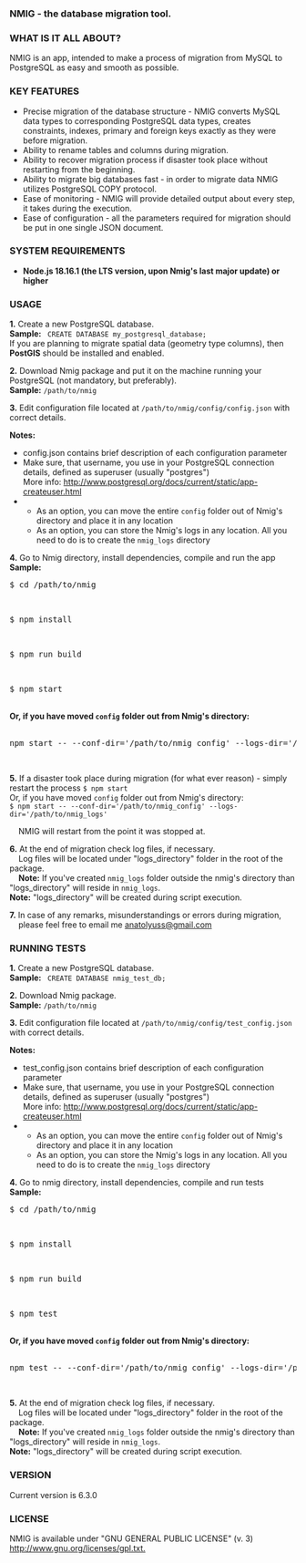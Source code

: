 <h3>NMIG - the database migration tool.</h3>

<h3>WHAT IS IT ALL ABOUT?</h3>
<p>NMIG is an app, intended to make a process of migration
from MySQL to PostgreSQL as easy and smooth as possible.</p>

<h3>KEY FEATURES</h3>
<ul>
<li> Precise migration of the database structure - NMIG converts
   MySQL data types to corresponding PostgreSQL data types, creates constraints,
   indexes, primary and foreign keys exactly as they were before migration.</li>

<li>Ability to rename tables and columns during migration.</li>
<li>Ability to recover migration process if disaster took place without restarting from the beginning.</li>
<li>Ability to migrate big databases fast - in order to migrate data NMIG utilizes PostgreSQL COPY protocol.</li>
<li>Ease of monitoring - NMIG will provide detailed output about every step, it takes during the execution.</li>
<li>
 Ease of configuration - all the parameters required for migration should be put in one single JSON document.
 </li>
</ul>

<h3>SYSTEM REQUIREMENTS</h3>
<ul>
<li> <b>Node.js 18.16.1 (the LTS version, upon Nmig's last major update) or higher</b></li>
</ul>

<h3>USAGE</h3>
<p><b>1.</b> Create a new PostgreSQL database.<br />
   <b>Sample:</b>&nbsp;<code> CREATE DATABASE my_postgresql_database;</code><br />
   If you are planning to migrate spatial data (geometry type columns), then <b>PostGIS</b> should be installed and enabled.
</p>

<p><b>2.</b> Download Nmig package and put it on the machine running your PostgreSQL (not mandatory, but preferably).<br />
   <b>Sample:</b>&nbsp;<code>/path/to/nmig</code></p>

<p><b>3.</b> Edit configuration file located at <code>/path/to/nmig/config/config.json</code> with correct details.<br /></p>
<b>Notes:</b>
   <ul>
   <li> config.json contains brief description of each configuration parameter</li>
   <li>Make sure, that username, you use in your PostgreSQL connection details, defined as superuser (usually "postgres")<br> More info: <a href="http://www.postgresql.org/docs/current/static/app-createuser.html">http://www.postgresql.org/docs/current/static/app-createuser.html</a></li>
   <li>
   <ul>
   <li>As an option, you can move the entire <code>config</code> folder out of Nmig's directory and place it in any location</li>
   <li>As an option, you can store the Nmig's logs in any location. All you need to do is to create the <code>nmig_logs</code> directory</li>
   </ul>
   </li>
   </ul>

<p><b>4.</b> Go to Nmig directory, install dependencies, compile and run the app<br />
    <b>Sample:</b><br />
    <pre>$ cd /path/to/nmig</pre><br />
    <pre>$ npm install</pre><br />
    <pre>$ npm run build</pre><br />
    <pre>$ npm start</pre><br />
    <b>Or, if you have moved <code>config</code> folder out from Nmig's directory:</b><br /><br />
    <pre>npm start -- --conf-dir='/path/to/nmig_config' --logs-dir='/path/to/nmig_logs'</pre><br />

<p><b>5.</b> If a disaster took place during migration (for what ever reason) - simply restart the process
<code>$ npm start</code><br />
Or, if you have moved <code>config</code> folder out from Nmig's directory:<br />
<code>$ npm start -- --conf-dir='/path/to/nmig_config' --logs-dir='/path/to/nmig_logs'</code><br />

&nbsp;&nbsp;&nbsp;&nbsp;NMIG will restart from the point it was stopped at.
</p>

<p><b>6.</b> At the end of migration check log files, if necessary.<br />&nbsp;&nbsp;&nbsp;
   Log files will be located under "logs_directory" folder in the root of the package.<br />&nbsp;&nbsp;&nbsp;
   <b>Note:</b> If you've created <code>nmig_logs</code> folder outside the nmig's directory than "logs_directory" will reside in <code>nmig_logs</code>.
   <br />
   <b>Note:</b> "logs_directory" will be created during script execution.</p>


<p><b>7.</b> In case of any remarks, misunderstandings or errors during migration,<br /> &nbsp;&nbsp;&nbsp;
   please feel free to email me
   <a href="mailto:anatolyuss@gmail.com?subject=NMIG">anatolyuss@gmail.com</a></p>

<h3>RUNNING TESTS</h3>
<p><b>1.</b> Create a new PostgreSQL database.<br />
   <b>Sample:</b>&nbsp;<code> CREATE DATABASE nmig_test_db;</code><br />
</p>
<p><b>2.</b> Download Nmig package.<br/><b>Sample:</b>&nbsp;<code>/path/to/nmig</code></p>
<p><b>3.</b> Edit configuration file located at <code>/path/to/nmig/config/test_config.json</code> with correct details.<br /></p>
<b>Notes:</b>
<ul>
   <li> test_config.json contains brief description of each configuration parameter</li>
   <li>Make sure, that username, you use in your PostgreSQL connection details, defined as superuser (usually "postgres")<br>
        More info:
        <a href="http://www.postgresql.org/docs/current/static/app-createuser.html">http://www.postgresql.org/docs/current/static/app-createuser.html</a>
   </li>
   <li>
      <ul>
      <li>As an option, you can move the entire <code>config</code> folder out of Nmig's directory and place it in any location</li>
      <li>As an option, you can store the Nmig's logs in any location. All you need to do is to create the <code>nmig_logs</code> directory</li>
      </ul>
    </li>
</ul>
<p><b>4.</b> Go to nmig directory, install dependencies, compile and run tests<br />
    <b>Sample:</b><br />
    <pre>$ cd /path/to/nmig</pre><br />
    <pre>$ npm install</pre><br />
    <pre>$ npm run build</pre><br />
    <pre>$ npm test</pre><br />
    <b>Or, if you have moved <code>config</code> folder out from Nmig's directory:</b><br /><br />
    <pre>npm test -- --conf-dir='/path/to/nmig_config' --logs-dir='/path/to/nmig_logs'</pre><br />
</p>
<p><b>5.</b> At the end of migration check log files, if necessary.<br />&nbsp;&nbsp;&nbsp;
   Log files will be located under "logs_directory" folder in the root of the package.<br />&nbsp;&nbsp;&nbsp;
<b>Note:</b> If you've created <code>nmig_logs</code> folder outside the nmig's directory than "logs_directory" will reside in <code>nmig_logs</code>.
<br /><b>Note:</b> "logs_directory" will be created during script execution.</p>

<h3>VERSION</h3>
<p>Current version is 6.3.0</p>

<h3>LICENSE</h3>
<p>NMIG is available under "GNU GENERAL PUBLIC LICENSE" (v. 3) <br />
<a href="http://www.gnu.org/licenses/gpl.txt">http://www.gnu.org/licenses/gpl.txt.</a></p>
